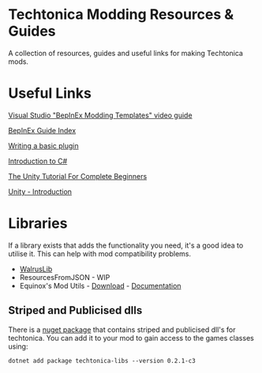 # Techtonica Modding Resources & Guides
A collection of resources, guides and useful links for making Techtonica mods.

# Useful Links
[Visual Studio "BepInEx Modding Templates" video guide](https://www.youtube.com/watch?v=KopYonyplXs)

[BepInEx Guide Index](https://docs.bepinex.dev/master/articles/index.html)

[Writing a basic plugin](https://docs.bepinex.dev/articles/dev_guide/plugin_tutorial/)

[Introduction to C#](https://learn.microsoft.com/en-us/dotnet/csharp/tour-of-csharp/tutorials/)

[The Unity Tutorial For Complete Beginners](https://www.youtube.com/watch?v=XtQMytORBmM)

[Unity - Introduction](https://www.tutorialspoint.com/unity/unity_introduction.htm)

# Libraries
If a library exists that adds the functionality you need, it's a good idea to utilise it. This can help with mod compatibility problems.
- [WalrusLib](https://techtonica.starfluxgames.com/mod.php?id=220809)
- ResourcesFromJSON - WIP
- Equinox's Mod Utils - [Download](https://techtonica.starfluxgames.com/mod.php?id=221365) - [Documentation](https://github.com/CubeSuite/TTMod-EquinoxsModUtils)

## Striped and Publicised dlls
There is a [nuget package](https://www.nuget.org/packages/techtonica-libs) that contains striped and publicised dll's for techtonica. You can add it to your mod to gain access to the games classes using:
```
dotnet add package techtonica-libs --version 0.2.1-c3
```
